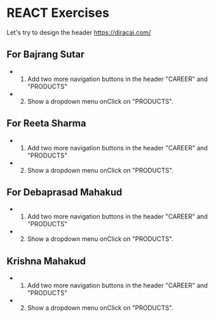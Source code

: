 # REACT Exercises

Let's try to design the header https://diracai.com/


##  For Bajrang Sutar

  -  1. Add two more navigation buttons in the header "CAREER" and "PRODUCTS" 
  -  2. Show a dropdown menu onClick on "PRODUCTS". 



## For Reeta Sharma

  -  1. Add two more navigation buttons in the header "CAREER" and "PRODUCTS" 
  -  2. Show a dropdown menu onClick on "PRODUCTS". 


## For Debaprasad Mahakud

  -  1. Add two more navigation buttons in the header "CAREER" and "PRODUCTS" 
  -  2. Show a dropdown menu onClick on "PRODUCTS".

## Krishna Mahakud

  -  1. Add two more navigation buttons in the header "CAREER" and "PRODUCTS" 
  -  2. Show a dropdown menu onClick on "PRODUCTS".

